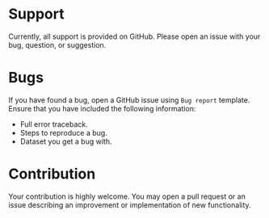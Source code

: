 # Support 

Currently, all support is provided on GitHub. Please open an issue with your bug, question, or suggestion.

# Bugs

If you have found a bug, open a GitHub issue using `Bug report` template. Ensure that you have included the following information:

* Full error traceback.
* Steps to reproduce a bug.
* Dataset you get a bug with.

# Contribution

Your contribution is highly welcome. You may open a pull request or an issue describing an improvement or implementation of new functionality.
